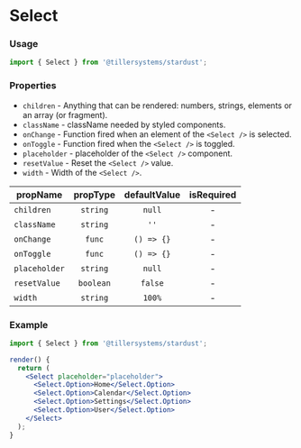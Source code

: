 # Select

### Usage

```jsx
import { Select } from '@tillersystems/stardust';
```

<!-- STORY -->

### Properties

- `children` - Anything that can be rendered: numbers, strings, elements or an array (or fragment).
- `className` - className needed by styled components.
- `onChange` - Function fired when an element of the `<Select />` is selected.
- `onToggle` - Function fired when the `<Select />` is toggled.
- `placeholder` - placeholder of the `<Select />` component.
- `resetValue` - Reset the `<Select />` value.
- `width` - Width of the `<Select />`.

| propName      | propType  | defaultValue | isRequired |
| ------------- | :-------: | :----------: | :--------: |
| `children`    | `string`  |    `null`    |     -      |
| `className`   | `string`  |     `''`     |     -      |
| `onChange`    |  `func`   |  `() => {}`  |     -      |
| `onToggle`    |  `func`   |  `() => {}`  |     -      |
| `placeholder` | `string`  |    `null`    |     -      |
| `resetValue`  | `boolean` |   `false`    |     -      |
| `width`       | `string`  |    `100%`    |     -      |

### Example

```jsx
import { Select } from '@tillersystems/stardust';

render() {
  return (
    <Select placeholder="placeholder">
      <Select.Option>Home</Select.Option>
      <Select.Option>Calendar</Select.Option>
      <Select.Option>Settings</Select.Option>
      <Select.Option>User</Select.Option>
    </Select>
  );
}
```
